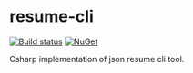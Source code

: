 # resume-cli

[![Build status][ci-badge]][ci-url]
[![NuGet][nuget-package-badge]][nuget-package-url]

Csharp implementation of json resume cli tool.

[ci-url]: https://github.com/nickvdyck/resume-cli
[ci-badge]: https://github.com/nickvdyck/resume-cli/workflows/CI/badge.svg

[nuget-package-url]: https://www.nuget.org/packages/resume-cli/
[nuget-package-badge]: https://img.shields.io/nuget/v/resume-cli.svg?style=flat-square&label=nuget
